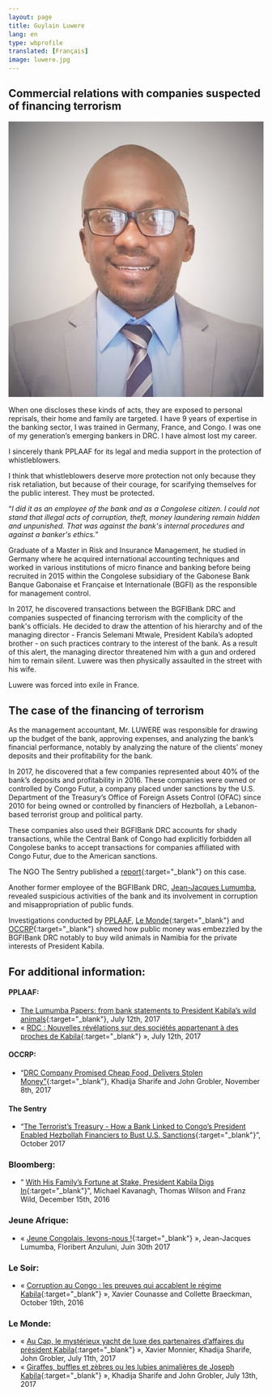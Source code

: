 ```yaml
---
layout: page
title: Guylain Luwere
lang: en
type: wbprofile
translated: [Français]
image: luwere.jpg
---
```


<h2>Commercial relations with companies suspected of financing terrorism</h2>

<div class="profile-block">
<img src="/assets/images/profiles/luwere.jpg">
<p class="top-blockquote">When one discloses these kinds of acts, they are exposed to personal reprisals, their home and family are targeted. I have 9 years of expertise in the banking sector, I was trained in Germany, France, and Congo. I was one of my generation’s emerging bankers in DRC. I have almost lost my career. 

I sincerely thank PPLAAF for its legal and media support in the protection of whistleblowers.

I think that whistleblowers deserve more protection not only because they risk retaliation, but because of their courage, for scarifying themselves for the public interest. They must be protected.</p>
</div>

“_I did it as an employee of the bank and as a Congolese citizen. I could not stand that illegal acts of corruption, theft, money laundering remain hidden and unpunished. That was against the bank's internal procedures and against a banker's ethics._” 

Graduate of a Master in Risk and Insurance Management, he studied in Germany where he acquired international accounting techniques and worked in various institutions of micro finance and banking before being recruited in 2015 within the Congolese subsidiary of the Gabonese Bank Banque Gabonaise et Française et Internationale (BGFI) as the responsible for management control.

In 2017, he discovered transactions between the BGFIBank DRC and companies suspected of financing terrorism with the complicity of the bank's officials. He decided to draw the attention of his hierarchy and of the managing director - Francis Selemani Mtwale, President Kabila’s adopted brother - on such practices contrary to the interest of the bank. As a result of this alert, the managing director threatened him with a gun and ordered him to remain silent. Luwere was then physically assaulted in the street with his wife.

Luwere was forced into exile in France.

## The case of the financing of terrorism

As the management accountant, Mr. LUWERE was responsible for drawing up the budget of the bank, approving expenses, and analyzing the bank’s financial performance, notably by analyzing the nature of the clients’ money deposits and their profitability for the bank.

In 2017, he discovered that a few companies represented about 40% of the bank’s deposits and profitability in 2016. These companies were owned or controlled by Congo Futur, a company placed under sanctions by the U.S. Department of the Treasury’s Office of Foreign Assets Control (OFAC) since 2010 for being owned or controlled by financiers of Hezbollah, a Lebanon-based terrorist group and political party.

These companies also used their BGFIBank DRC accounts for shady transactions, while the Central Bank of Congo had explicitly forbidden all Congolese banks to accept transactions for companies affiliated with Congo Futur, due to the American sanctions. 

The NGO The Sentry published a [report](https://thesentry.org/reports/terrorists-treasury-congo/){:target="_blank"} on this case.  

Another former employee of the BGFIBank DRC, [Jean-Jacques Lumumba](https://pplaaf.org/whistleblowers/jean-jacques-lumumba.html), revealed suspicious activities of the bank and its involvement in corruption and misappropriation of public funds.

Investigations conducted by [PPLAAF](https://pplaaf.org), [Le Monde](http://www.lemonde.fr){:target="_blank"} and [OCCRP](https://www.occrp.org/en){:target="_blank"} showed how public money was embezzled by the BGFIBank DRC notably to buy wild animals in Namibia for the private interests of President Kabila. 


## For additional information:
 
#### PPLAAF: 
- [The Lumumba Papers: from bank statements to President Kabila’s wild animals](http://lumumbapapers.info/){:target="_blank"}, July 12th, 2017
- « [RDC : Nouvelles révélations sur des sociétés appartenant à des proches de Kabila](https://pplaaf.org/fr/2017/07/12/rdc-Nouvelles-revelations.html){:target="_blank"} », July 12th, 2017

#### OCCRP:
- “[DRC Company Promised Cheap Food, Delivers Stolen Money”](https://www.occrp.org/en/investigations/7234-drc-company-promised-cheap-food-delivers-stolen-money){:target="_blank"}, Khadija Sharife and John Grobler, November 8th, 2017


#### The Sentry
- “[The Terrorist’s Treasury - How a Bank Linked to Congo’s President Enabled Hezbollah Financiers to Bust U.S. Sanctions](https://thesentry.org/reports/terrorists-treasury-congo/){:target="_blank"}”, October 2017
 
### Bloomberg:
- “ [With His Family’s Fortune at Stake, President Kabila Digs In](https://www.bloomberg.com/news/features/2016-12-15/with-his-family-fortune-at-stake-congo-president-kabila-digs-in){:target="_blank"}”, Michael Kavanagh, Thomas Wilson and Franz Wild, December 15th, 2016

### Jeune Afrique:
- « [Jeune Congolais, levons-nous !](http://www.jeuneafrique.com/452673/politique/jeunes-congolais-levons-floribert-anzuluni-jean-jacques-lumumba/){:target="_blank"} », Jean-Jacques Lumumba, Floribert Anzuluni, Juin 30th 2017

### Le Soir:
- « [Corruption au Congo : les preuves qui accablent le régime Kabila](http://plus.lesoir.be/66290/article/2016-10-29/corruption-au-congo-les-preuves-qui-accablent-le-regime-kabila){:target="_blank"} », Xavier Counasse and Collette Braeckman, October 19th, 2016

### Le Monde:
- « [Au Cap, le mystérieux yacht de luxe des partenaires d’affaires du président Kabila](http://www.lemonde.fr/afrique/article/2017/07/11/le-mysterieux-yacht-de-luxe-des-partenaires-d-affaires-du-president-kabila_5159113_3212.html){:target="_blank"} », Xavier Monnier, Khadija Sharife, John Grobler, July 11th, 2017
- « [Giraffes, buffles et zèbres ou les lubies animalières de Joseph Kabila](http://www.lemonde.fr/afrique/article/2017/07/13/girafes-buffles-et-zebres-en-cargo-ou-les-lubies-animalieres-de-joseph-kabila_5160098_3212.html){:target="_blank"} », Khadija Sharife and John Grobler, July 13th, 2017 

